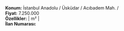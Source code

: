## 

**Konum:** İstanbul Anadolu / Üsküdar / Acıbadem Mah. /  
**Fiyat:** 7.250.000  
**Özellikler:**  |  m² |   
**İlan Numarası:** 
